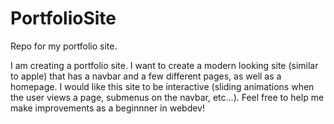 # PortfolioSite
Repo for my portfolio site.


I am creating a portfolio site. I want to create a modern looking site (similar to apple) that has a navbar and a few different pages, as well as a homepage. I would like this site
to be interactive (sliding animations when the user views a page, submenus on the navbar, etc...). Feel free to help me make improvements as a beginnner in webdev!
